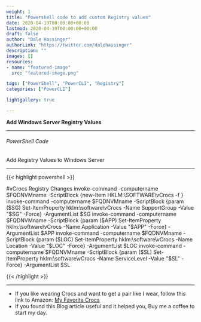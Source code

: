 ```yaml
---
weight: 1
title: "Powershell code to add custom Registry values"
date: 2020-04-19T00:00:00+00:00
lastmod: 2020-04-19T00:00:00+00:00
draft: false
author: "Dale Hassinger"
authorLink: "https://twitter.com/dalehassinger"
description: ""
images: []
resources:
- name: "featured-image"
  src: "featured-image.png"

tags: ["PowerShell", "PowerCLI", "Registry"]
categories: ["PowerCLI"]

lightgallery: true

---
```


**Add Windows Server Registry Values**

<!--more-->

---

###### PowerShell Code

Add Registry Values to Windows Server

---

{{< highlight powershell >}}

#vCrocs Registry Changes
invoke-command -computername $FQDNVMname -ScriptBlock {new-Item HKLM:\SOFTWARE\vCrocs -f }
invoke-command -computername $FQDNVMname -ScriptBlock {param ($SG) Set-ItemProperty hklm:\software\vCrocs -Name SupportGroup -Value "$SG" -Force} -ArgumentList $SG
invoke-command -computername $FQDNVMname -ScriptBlock {param ($APP) Set-ItemProperty hklm:\software\vCrocs -Name Application -Value "$APP" -Force} -ArgumentList $APP
invoke-command -computername $FQDNVMname -ScriptBlock {param ($LOC) Set-ItemProperty hklm:\software\vCrocs -Name Location -Value "$LOC" -Force} -ArgumentList $LOC
invoke-command -computername $FQDNVMname -ScriptBlock {param ($SL) Set-ItemProperty hklm:\software\vCrocs -Name ServiceLevel -Value "$SL" -Force} -ArgumentList $SL

{{< /highlight >}}

---

* If you like wearing Crocs and want to get a pair like I wear, follow this link to Amazon:
<a target="_blank" href="https://www.amazon.com/dp/B001V7Z27W?psc=1&amp;ref=ppx_yo2ov_dt_b_product_details&_encoding=UTF8&tag=vcrocs-20&linkCode=ur2&linkId=fa4c787c9ab59a9b8a54b48c402b8517&camp=1789&creative=9325">My Favorite Crocs</a>  
* If you found this Blog article useful and it helped you, Buy me a coffee to start my day.  

<center>
<script type="text/javascript" src="https://cdnjs.buymeacoffee.com/1.0.0/button.prod.min.js" data-name="bmc-button" data-slug="dalehassinger" data-color="#FFDD00" data-emoji=""  data-font="Cookie" data-text="Buy me a coffee" data-outline-color="#000000" data-font-color="#000000" data-coffee-color="#ffffff" ></script>
</center>
